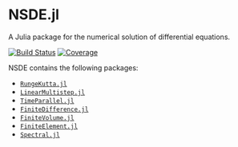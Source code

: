 # NSDE.jl

A Julia package for the numerical solution of differential equations.

[![Build Status](https://img.shields.io/github/workflow/status/antonuccig/NSDE.jl/CI)](https://github.com/antonuccig/NSDE.jl/actions) [![Coverage](https://img.shields.io/codecov/c/github/antonuccig/NSDE.jl?label=coverage)](https://codecov.io/gh/antonuccig/NSDE.jl)

NSDE contains the following packages:
- [`RungeKutta.jl`](https://github.com/antonuccig/RungeKutta.jl)
- [`LinearMultistep.jl`](https://github.com/antonuccig/LinearMultistep.jl)
- [`TimeParallel.jl`](https://github.com/antonuccig/TimeParallel.jl)
- [`FiniteDifference.jl`](https://github.com/antonuccig/FiniteDifference.jl)
- [`FiniteVolume.jl`](https://github.com/antonuccig/FiniteVolume.jl)
- [`FiniteElement.jl`](https://github.com/antonuccig/FiniteElement.jl)
- [`Spectral.jl`](https://github.com/antonuccig/Spectral.jl)

